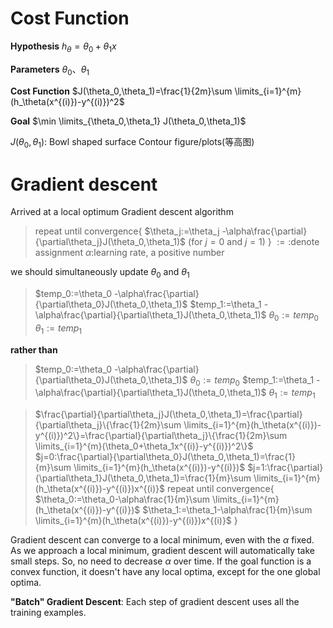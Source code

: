 # Cost Function
**Hypothesis**
$h_\theta=\theta_0+\theta_1x$

**Parameters**
$\theta_0$、$\theta_1$

**Cost Function**
$J(\theta_0,\theta_1)=\frac{1}{2m}\sum \limits_{i=1}^{m}(h_\theta(x^{(i)})-y^{(i)})^2$

**Goal**
$\min \limits_{\theta_0,\theta_1} J(\theta_0,\theta_1)$

$J(\theta_0,\theta_1)$: Bowl shaped surface
Contour figure/plots(等高图)

# Gradient descent
Arrived at a local optimum
Gradient descent algorithm
>repeat until convergence{
	$\theta_j:=\theta_j -\alpha\frac{\partial}{\partial\theta_j}J(\theta_0,\theta_1)$ (for $j=0$ and $j=1$)
}
$:=:$denote assignment
$\alpha:$learning rate, a positive number

we should simultaneously update $\theta_0$ and $\theta_1$
>$temp_0:=\theta_0 -\alpha\frac{\partial}{\partial\theta_0}J(\theta_0,\theta_1)$
$temp_1:=\theta_1 -\alpha\frac{\partial}{\partial\theta_1}J(\theta_0,\theta_1)$
$\theta_0:=temp_0$
$\theta_1:=temp_1$

**rather than**

>$temp_0:=\theta_0 -\alpha\frac{\partial}{\partial\theta_0}J(\theta_0,\theta_1)$
$\theta_0:=temp_0$
$temp_1:=\theta_1 -\alpha\frac{\partial}{\partial\theta_1}J(\theta_0,\theta_1)$
$\theta_1:=temp_1$



>$\frac{\partial}{\partial\theta_j}J(\theta_0,\theta_1)=\frac{\partial}{\partial\theta_j}\{\frac{1}{2m}\sum \limits_{i=1}^{m}(h_\theta(x^{(i)})-y^{(i)})^2\}=\frac{\partial}{\partial\theta_j}\{\frac{1}{2m}\sum \limits_{i=1}^{m}(\theta_0+\theta_1x^{(i)}-y^{(i)})^2\}$
$j=0:\frac{\partial}{\partial\theta_0}J(\theta_0,\theta_1)=\frac{1}{m}\sum \limits_{i=1}^{m}(h_\theta(x^{(i)})-y^{(i)})$
$j=1:\frac{\partial}{\partial\theta_1}J(\theta_0,\theta_1)=\frac{1}{m}\sum \limits_{i=1}^{m}(h_\theta(x^{(i)})-y^{(i)})x^{(i)}$
repeat until convergence{
	$\theta_0:=\theta_0-\alpha\frac{1}{m}\sum \limits_{i=1}^{m}(h_\theta(x^{(i)})-y^{(i)})$
	$\theta_1:=\theta_1-\alpha\frac{1}{m}\sum \limits_{i=1}^{m}(h_\theta(x^{(i)})-y^{(i)})x^{(i)}$
}

Gradient descent can converge to a local minimum, even with the $\alpha$ fixed. As we approach a local minimum, gradient descent will automatically take small steps. So, no need to decrease $\alpha$ over time.
If the goal function is a convex function, it doesn't have any local optima, except for the one global optima.

**"Batch" Gradient Descent**: Each step of gradient descent uses all the training examples.
<!--stackedit_data:
eyJoaXN0b3J5IjpbLTIxMzExOTAzMTNdfQ==
-->